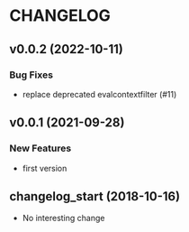 # CHANGELOG

## v0.0.2 (2022-10-11)

### Bug Fixes

- replace deprecated evalcontextfilter (#11)

## v0.0.1 (2021-09-28)

### New Features

- first version

## changelog_start (2018-10-16)

- No interesting change


